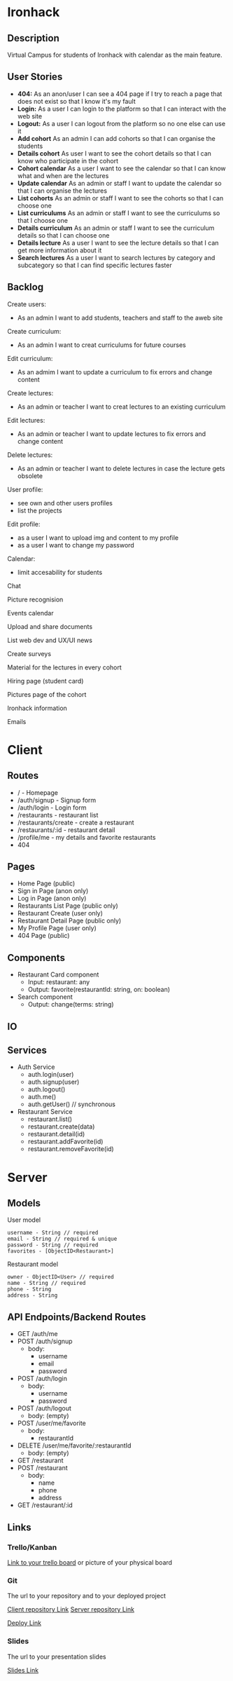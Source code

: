 # Ironhack

## Description

Virtual Campus for students of Ironhack with calendar as the main feature.

## User Stories

-  **404:** As an anon/user I can see a 404 page if I try to reach a page that does not exist so that I know it's my fault
-  **Login:** As a user I can login to the platform so that I can interact with the web site
-  **Logout:** As a user I can logout from the platform so no one else can use it
-  **Add cohort** As an admin I can add cohorts so that I can organise the students
-  **Details cohort** As user I want to see the cohort details so that I can know who participate in the cohort
-  **Cohort calendar** As a user I want to see the calendar so that I can know what and when are the lectures
-  **Update calendar** As an admin or staff I want to update the calendar so that I can organise the lectures
-  **List cohorts** As an admin or staff I want to see the cohorts so that I can choose one
-  **List curriculums** As an admin or staff I want to see the curriculums so that I choose one
-  **Details curriculum** As an admin or staff I want to see the curriculum details so that I can choose one
-  **Details lecture** As a user I want to see the lecture details so that I can get more information about it
-  **Search lectures** As a user I want to search lectures by category and subcategory so that I can find specific lectures faster


## Backlog

Create users: 
- As an admin I want to add students, teachers and staff to the aweb site

Create curriculum:
- As an admin I want to creat curriculums for future courses

Edit curriculum: 
- As an admim I want to update a curriculum to fix errors and change content

Create lectures: 
- As an admin or teacher I want to creat lectures to an existing curriculum

Edit lectures:
- As an admin or teacher I want to update lectures to fix errors and change content

Delete lectures:
- As an admin or teacher I want to delete lectures in case the lecture gets obsolete

User profile:
- see own and other users profiles
- list the projects

Edit profile: 
- as a user I want to upload img and content to my profile
- as a user I want to change my password

Calendar:
- limit accesability for students

Chat

Picture recognision

Events calendar

Upload and share documents

List web dev and UX/UI news

Create surveys

Material for the lectures in every cohort

Hiring page (student card)

Pictures page of the cohort

Ironhack information

Emails

# Client

## Routes

- / - Homepage
- /auth/signup - Signup form
- /auth/login - Login form
- /restaurants - restaurant list
- /restaurants/create - create a restaurant
- /restaurants/:id - restaurant detail
- /profile/me - my details and favorite restaurants
- 404

## Pages

- Home Page (public)
- Sign in Page (anon only)
- Log in Page (anon only)
- Restaurants List Page (public only)
- Restaurant Create (user only)
- Restaurant Detail Page (public only)
- My Profile Page (user only)
- 404 Page (public)

## Components

- Restaurant Card component
  - Input: restaurant: any
  - Output: favorite(restaurantId: string, on: boolean)
- Search component
  - Output: change(terms: string)

## IO


## Services

- Auth Service
  - auth.login(user)
  - auth.signup(user)
  - auth.logout()
  - auth.me()
  - auth.getUser() // synchronous
- Restaurant Service
  - restaurant.list()
  - restaurant.create(data)
  - restaurant.detail(id)
  - restaurant.addFavorite(id)
  - restaurant.removeFavorite(id)   

# Server

## Models

User model

```
username - String // required
email - String // required & unique
password - String // required
favorites - [ObjectID<Restaurant>]
```

Restaurant model

```
owner - ObjectID<User> // required
name - String // required
phone - String
address - String
```

## API Endpoints/Backend Routes

- GET /auth/me
- POST /auth/signup
  - body:
    - username
    - email
    - password
- POST /auth/login
  - body:
    - username
    - password
- POST /auth/logout
  - body: (empty)
- POST /user/me/favorite
  - body:
    - restaurantId
- DELETE /user/me/favorite/:restaurantId
  - body: (empty)
- GET /restaurant
- POST /restaurant
  - body:
    - name
    - phone
    - address
- GET /restaurant/:id

  

## Links

### Trello/Kanban

[Link to your trello board](https://trello.com) or picture of your physical board

### Git

The url to your repository and to your deployed project

[Client repository Link](http://github.com)
[Server repository Link](http://github.com)

[Deploy Link](http://heroku.com)

### Slides

The url to your presentation slides

[Slides Link](http://slides.com)
